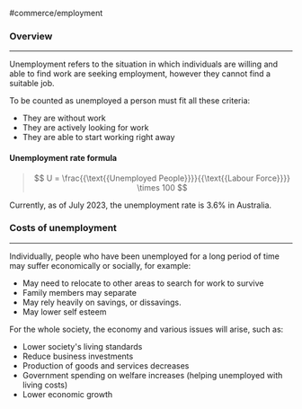 #commerce/employment 

### Overview
---
Unemployment refers to the situation in which individuals are willing and able to find work are seeking employment, however they cannot find a suitable job.

To be counted as unemployed a person must fit all these criteria:
- They are without work
- They are actively looking for work
- They are able to start working right away

#### Unemployment rate formula

 > $$ U = \frac{{\text{{Unemployed People}}}}{{\text{{Labour Force}}}} \times 100  $$

Currently, as of July 2023, the unemployment rate is 3.6% in Australia.

### Costs of unemployment
---
Individually, people who have been unemployed for a long period of time may suffer economically or socially, for example:
- May need to relocate to other areas to search for work to survive
- Family members may separate
- May rely heavily on savings, or dissavings.
- May lower self esteem

For the whole society, the economy and various issues will arise, such as:
- Lower society's living standards
- Reduce business investments
- Production of goods and services decreases
- Government spending on welfare increases (helping unemployed with living costs)
- Lower economic growth
